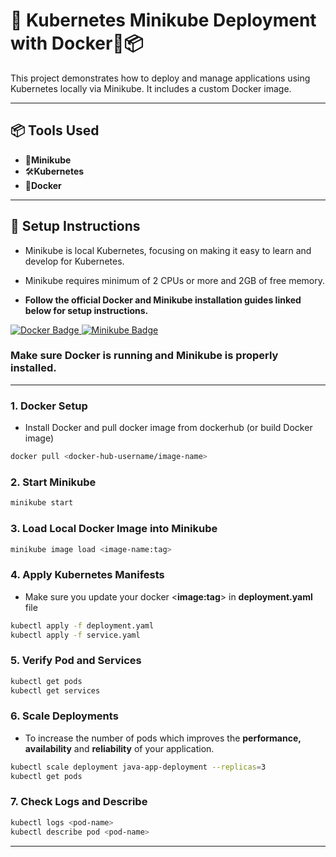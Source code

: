 # 🚀 Kubernetes Minikube Deployment with Docker🐳📦

This project demonstrates how to deploy and manage applications using Kubernetes locally via Minikube. It includes a custom Docker image.

---

## 📦 Tools Used

- 🧱**Minikube**
- 🛠️**Kubernetes**
- 🐳**Docker**

---

## 🚀 Setup Instructions
- Minikube is local Kubernetes, focusing on making it easy to learn and develop for Kubernetes.

- Minikube requires minimum of 2 CPUs or more and 2GB of free memory.

- **Follow the official Docker and Minikube installation guides linked below for setup instructions.**
<p align="left"> <a href="https://docs.docker.com/engine/install/" target="_blank"> <img src="https://img.shields.io/badge/Docker-2496ED?style=for-the-badge&logo=docker&logoColor=white" alt="Docker Badge" /> </a> <a href="https://minikube.sigs.k8s.io/docs/start/?arch=%2Flinux%2Fx86-64%2Fstable%2Fbinary+download" target="_blank"> <img src="https://img.shields.io/badge/Minikube-326CE5?style=for-the-badge&logo=kubernetes&logoColor=white" alt="Minikube Badge" /> </a> </p>

### Make sure Docker is running and Minikube is properly installed.

---
### 1. Docker Setup
- Install Docker and pull docker image from dockerhub (or build Docker image)
 ```bash
docker pull <docker-hub-username/image-name>
```
### 2. Start Minikube
```bash
minikube start
```
### 3. Load Local Docker Image into Minikube
```bash
minikube image load <image-name:tag>
```
### 4. Apply Kubernetes Manifests
- Make sure you update your docker <**image:tag**> in **deployment.yaml** file
```bash
kubectl apply -f deployment.yaml
kubectl apply -f service.yaml
```
### 5. Verify Pod and Services
```bash
kubectl get pods
kubectl get services
```
### 6. Scale Deployments
- To increase the number of pods which improves the **performance, availability** and **reliability** of your application.
```bash
kubectl scale deployment java-app-deployment --replicas=3
kubectl get pods
```
### 7. Check Logs and Describe
```bash
kubectl logs <pod-name>
kubectl describe pod <pod-name>
```

---
